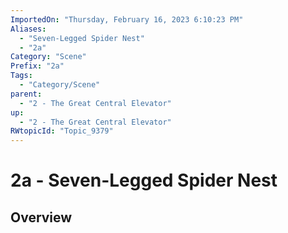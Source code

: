 ```yaml
---
ImportedOn: "Thursday, February 16, 2023 6:10:23 PM"
Aliases:
  - "Seven-Legged Spider Nest"
  - "2a"
Category: "Scene"
Prefix: "2a"
Tags:
  - "Category/Scene"
parent:
  - "2 - The Great Central Elevator"
up:
  - "2 - The Great Central Elevator"
RWtopicId: "Topic_9379"
---
```

# 2a - Seven-Legged Spider Nest
## Overview
